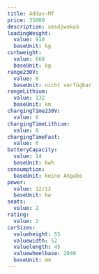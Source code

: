 ```yaml
---
title: Addax-MT
price: 35000
description: xmsdjwokaö
loadingWeight:
  value: 910
  baseUnit: kg
curbweight:
  value: 668
  baseUnit: kg
range230V:
  value: 0
  baseUnit: nicht verfügbar
rangeLithium:
  value: 132
  baseUnit: km
chargingTime230V:
  value: 0
chargingTimeLithium:
  value: 0
chargingTimeFast:
  value: 0
batteryCapacity:
  value: 14
  baseUnit: kwh
consumption:
  baseUnit: keine Angabe
power:
  value: 12/12
  baseUnit: kw
seats:
  value: 2
rating:
  value: 2
carSizes:
  valueheight: 55
  valuewidth: 52
  valuelength: 45
  valuewheelbase: 2040
  baseUnit: mm
---
```

